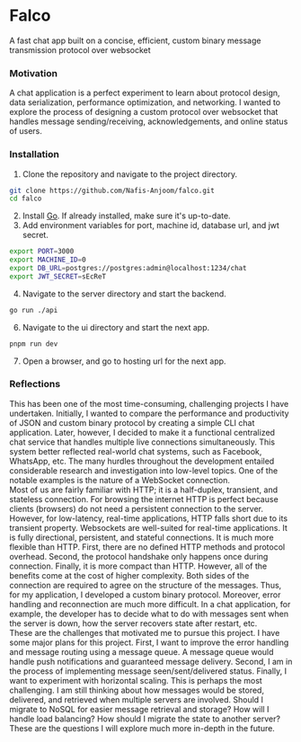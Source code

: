 # Falco
A fast chat app built on a concise, efficient, custom binary message transmission protocol over websocket

### Motivation
A chat application is a perfect experiment to learn about protocol design, data serialization, performance optimization, and networking. I wanted to explore the process
of designing a custom protocol over websocket that handles message sending/receiving, acknowledgements, and online status of users.

### Installation
1. Clone the repository and navigate to the project directory.
```bash
git clone https://github.com/Nafis-Anjoom/falco.git
cd falco
``` 
2. Install [Go](https://go.dev/doc/install). If already installed, make sure it's up-to-date.
3. Add environment variables for port, machine id, database url, and jwt secret.
```bash
export PORT=3000
export MACHINE_ID=0
export DB_URL=postgres://postgres:admin@localhost:1234/chat
export JWT_SECRET=sEcReT
```
4. Navigate to the server directory and start the backend.
```bash
go run ./api
```
6. Navigate to the ui directory and start the next app.
```bash
pnpm run dev
```
7. Open a browser, and go to hosting url for the next app.

### Reflections
This has been one of the most time-consuming, challenging projects I have undertaken. Initially, I wanted to compare the performance and productivity of JSON and custom binary protocol by creating a simple CLI chat application. Later, however, I decided to make it a functional centralized chat service that handles multiple live connections simultaneously. This system better reflected real-world chat systems, such as Facebook, WhatsApp, etc. The many hurdles throughout the development entailed considerable research and investigation into low-level topics. One of the notable examples is the nature of a WebSocket connection.\
Most of us are fairly familiar with HTTP; it is a half-duplex, transient, and stateless connection. For browsing the internet HTTP is perfect because clients (browsers) do not need a persistent connection to the server. However, for low-latency, real-time applications, HTTP falls short due to its transient property. Websockets are well-suited for real-time applications. It is fully directional, persistent, and stateful connections. It is much more flexible than HTTP. First, there are no defined HTTP methods and protocol overhead. Second, the protocol handshake only happens once during connection. Finally, it is more compact than HTTP. However, all of the benefits come at the cost of higher
complexity. Both sides of the connection are required to agree on the structure of the messages. Thus, for my application, I developed a custom binary protocol. Moreover, error handling and reconnection are much more difficult. In a chat application, for example, the developer has to decide what to do with messages sent when the server is down, how the server recovers state after restart, etc.\
These are the challenges that motivated me to pursue this project. I have some major plans for this project. First, I want to improve the error handling and message routing using a message queue. A message queue would handle push notifications and guaranteed message delivery. Second, I am in the process of implementing message seen/sent/delivered status. Finally, I want to experiment with horizontal scaling. This is perhaps the most challenging. I am still thinking about how messages would be stored, delivered, and retrieved when multiple servers are involved. Should I migrate to NoSQL for easier message retrieval and storage? How will I handle load balancing? How should I migrate the state to another server? These are the questions I will explore much more in-depth in the future.
